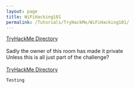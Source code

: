 ```yaml
---
layout: page
title: WiFiHacking101
permalink: /Tutorials/TryHackMe/WiFiHacking101/
---
```


[TryHackMe Directory](https://zacvr.github.io/Tutorials/TryHackMe/)
<br/><br/>
Sadly the owner of this room has made it private
<br/>
Unless this is all just part of the challenge?
<br/><br/>
[TryHackMe Directory](https://zacvr.github.io/Tutorials/TryHackMe/)


```Testing```
